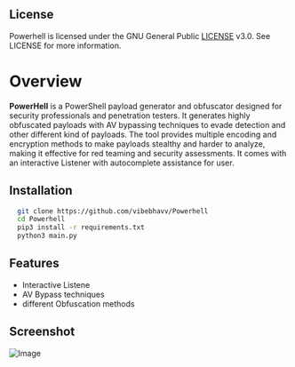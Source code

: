 
## License

Powerhell is licensed under the GNU General Public [LICENSE](https://github.com/vibebhavv/Powerhell/blob/main/LICENSE) v3.0. See LICENSE for more information.

# Overview

**PowerHell** is a PowerShell payload generator and obfuscator designed for security professionals and penetration testers. It generates highly obfuscated payloads with AV bypassing techniques to evade detection and other different kind of payloads. The tool provides multiple encoding and encryption methods to make payloads stealthy and harder to analyze, making it effective for red teaming and security assessments. It comes with an interactive Listener with autocomplete assistance for user.
## Installation


```bash
  git clone https://github.com/vibebhavv/Powerhell
  cd Powerhell
  pip3 install -r requirements.txt
  python3 main.py
```
    
## Features

- Interactive Listene
- AV Bypass techniques
- different Obfuscation methods

## Screenshot
![Image](https://github.com/user-attachments/assets/cf284cfe-fae4-498a-b031-2d35302a0016)
